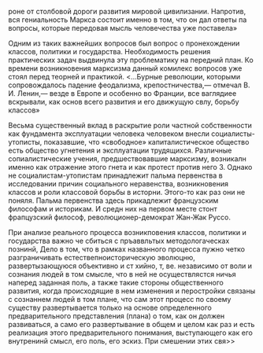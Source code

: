 роне от столбовой дороги развития мировой цивилизании. Напротив, вся гениальность Маркса состоит именно в том, что он дал ответы па вопросы, которые передовая мысль человечества уже поставела»

Одним из таких важнейших вопросов был вопрос о пронехождении классов, политики и государства. Необходимость решения практических задач выдвинула эту проблематику на передний план. Ко времени возникновения марксизма данный комилекс вопросов уже стоял перед теорней и практикой. <...Бурные революции, которыми сопровождалось падение феодализма, крепостничества,— отмечал В. И. Ленин,— везде в Европе и особенно во Франции, все ваглядиее вскрывали, как основ всего развития и его движущую свлу, борьбу классов»

Весьма существенный вклад в раскрытие роли частной собственности как фундамента эксплуатации человека человеком внесли социалисты-утописты, показавшие, что «свободное» капиталистическое общество есть общество угнетения и эксплуатации трудящихся. Различные сопиалистические учения, предшествовавшие марксизму, возникалн именно как отражение этого гнета и как протест против него 3. Однако не социалистам-утопистам принадлежит пальма первенства в исследовании причин социального неравенства, возникновения классов и роли классовой борьбы в исторни. Этого-то как раз они не поняля. Пальма первенства здесь прикадлежит французским философам и историкам. И средн них на первом месте стонт фрапцузский философ, революционер-демократ Жан-Жак Руссо.

При анализе реального процесса возникповения классов, политики и государства важно че сбиться с пръаввльтых методологаческах познинй, Дело в том, что в рамках названного процесса пужно четко разграничивать естествепноисторическую эволюцню, развертызающуюся объективно и ст хийно, т, ве. независимо от воли и сознания людей в том смысле, что в ней не осуществлястся ничья наперед заданная поль, а также такие стороны общественного развития, когда происходящие в нем изменения и перостройки связаны с сознаннем людей в том плане, что сам этот процесс по своему существу развертывается только на основе определенного предварительного представления (плана) о том, как он должен развиваться, а само его развертывание в общем и целом как раз и есть реализация этого предварительного понимания, выступающего как его внутренинй смысл, его поль, его эскиз. При смешении этих свя>>
